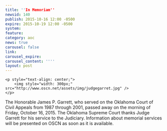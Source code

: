 ```yaml
---
title: ''In Memoriam''
newsid: 140
publish: 2015-10-16 12:00 -0500
expire: 2015-10-19 12:00 -0500
system: 
feature: 
category: aoc
news: true
carousel: false
link: 
carousel_expire: 
carousel_content: ''''
layout: post
---
```

	<p style="text-align: center;">
		<img style="width: 300px;" src="http://www.oscn.net/assets/img/judgegarret.jpg" />
	</p>

<p>The Honorable James P. Garrett, who served on the Oklahoma Court of Civil Appeals from 1987 through 2001, passed away on the morning of Friday, October 16, 2015. The Oklahoma Supreme Court thanks Judge Garrett for his service to the Judiciary. Information about memorial services will be presented on OSCN as soon as it is available.</p>
